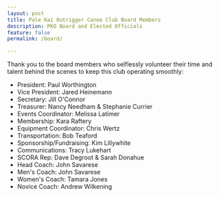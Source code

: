 ```yaml
---
layout: post
title: Pale Kai Outrigger Canoe Club Board Members
description: PKO Board and Elected Officials
feature: false
permalink: /board/

---
```


Thank you to the board members who selflessly volunteer their time and talent behind the scenes to keep this club operating smoothly:

- President:                Paul Worthington
- Vice President:           Jared Heinemann
- Secretary:                Jill O'Connor
- Treasurer:                Nancy Needham & Stephanie Currier
- Events Coordinator:       Melissa Latimer
- Membership:               Kara Raftery
- Equipment Coordinator:    Chris Wertz
- Transportation:           Bob Teaford
- Sponsorship/Fundraising:  Kim Lillywhite
- Communications:           Tracy Lukehart
- SCORA Rep:                Dave Degroot & Sarah Donahue
- Head Coach:               John Savarese
- Men's Coach:              John Savarese
- Women's Coach:            Tamara Jones
- Novice Coach:             Andrew Wilkening
